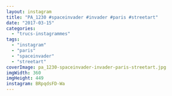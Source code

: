 ```yaml
---
layout: instagram
title: "PA_1230 #spaceinvader #invader #paris #streetart"
date: "2017-03-15"
categories: 
  - "trucs-instagrammes"
tags: 
  - "instagram"
  - "paris"
  - "spaceinvader"
  - "streetart"
coverImage: pa_1230-spaceinvader-invader-paris-streetart.jpg
imgWidth: 360
imgHeight: 449
instagram: BRpqdsFD-Wa
---
```

